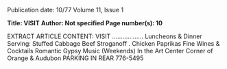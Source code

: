 Publication date: 10/77
Volume 11, Issue 1

**Title: VISIT**
**Author: Not specified**
**Page number(s): 10**

EXTRACT ARTICLE CONTENT:
VISIT
..................
Luncheons & Dinner
Serving:
Stuffed Cabbage
Beef Stroganoff
. Chicken Paprikas
Fine Wines & Cocktails
Romantic Gypsy Music (Weekends)
In the Art Center
Corner of Orange & Audubon
PARKING IN REAR
776-5495